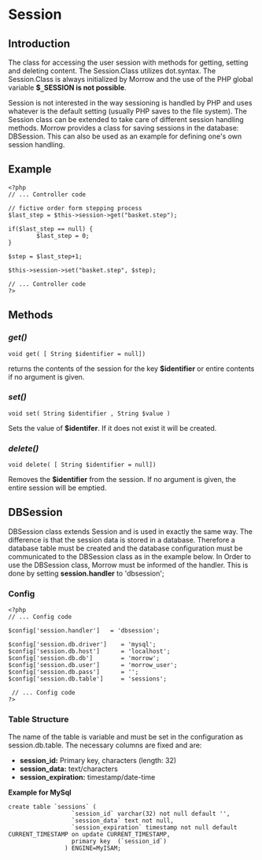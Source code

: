 # Session #



## Introduction ##

The class for accessing the user session with methods for getting, setting and deleting content. The Session.Class utilizes dot.syntax.
The Session.Class is always initialized by Morrow and the use of the PHP global variable **$`_`SESSION is not possible**.

Session is not interested in the way sessioning is handled by PHP and uses whatever is the default setting (usually PHP saves to the file system). The Session class can be extended to take care of different session handling methods. Morrow provides a class for saving sessions in the database: DBSession. This can also be used as an example for defining one's own session handling.

## Example ##
```
<?php
// ... Controller code
 
// fictive order form stepping process
$last_step = $this->session->get("basket.step");
 
if($last_step == null) {
        $last_step = 0;
}
 
$step = $last_step+1;
 
$this->session->set("basket.step", $step);
 
// ... Controller code
?>
```

## Methods ##

### _get()_ ###
```
void get( [ String $identifier = null])
```
returns the contents of the session for the key **$identifier** or entire contents if no argument is given.

### _set()_ ###
```
void set( String $identifier , String $value )
```
Sets the value of **$identifer**. If it does not exist it will be created.

### _delete()_ ###
```
void delete( [ String $identifier = null])
```
Removes the **$identifier** from the session. If no argument is given, the entire session will be emptied.

## DBSession ##
DBSession class extends Session and is used in exactly the same way. The difference is that the session data is stored in a database. Therefore a database table must be created and the database configuration must be communicated to the DBSession class as in the example below.
In Order to use the DBSession class, Morrow must be informed of the handler. This is done by setting **session.handler** to 'dbsession';

### Config ###
```
<?php
// ... Config code
 
$config['session.handler']   = 'dbsession';
 
$config['session.db.driver']    = 'mysql';
$config['session.db.host']      = 'localhost';
$config['session.db.db']        = 'morrow';
$config['session.db.user']      = 'morrow_user';
$config['session.db.pass']      = '';
$config['session.db.table']     = 'sessions';
 
 // ... Config code
?>
```

### Table Structure ###
The name of the table is variable and must be set in the configuration as session.db.table. The necessary columns are fixed and are:

  * **session\_id:** Primary key, characters (length: 32)
  * **session\_data:** text/characters
  * **session\_expiration:** timestamp/date-time

**Example for MySql**
```
create table `sessions` (
                  `session_id` varchar(32) not null default '',
                  `session_data` text not null,
                  `session_expiration` timestamp not null default CURRENT_TIMESTAMP on update CURRENT_TIMESTAMP,
                  primary key  (`session_id`)
                ) ENGINE=MyISAM;
```